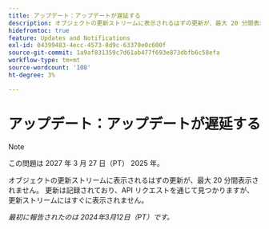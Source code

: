 ```yaml
---
title: アップデート：アップデートが遅延する
description: オブジェクトの更新ストリームに表示されるはずの更新が、最大 20 分間表示されません。 更新は記録されており、API リクエストを通じて見つかりますが、更新ストリームにはすぐに表示されません。
hidefromtoc: true
feature: Updates and Notifications
exl-id: 04399483-4ecc-4573-8d9c-63370e0c600f
source-git-commit: 1a9af831359c7d61ab477f693e873dbfb6c58efa
workflow-type: tm+mt
source-wordcount: '108'
ht-degree: 3%

---
```


# アップデート：アップデートが遅延する

>[!NOTE]
>
>この問題は 2027 年 3 月 27 日（PT） 2025 年。

オブジェクトの更新ストリームに表示されるはずの更新が、最大 20 分間表示されません。 更新は記録されており、API リクエストを通じて見つかりますが、更新ストリームにはすぐに表示されません。

_最初に報告されたのは 2024年3月12日（PT）です。_
